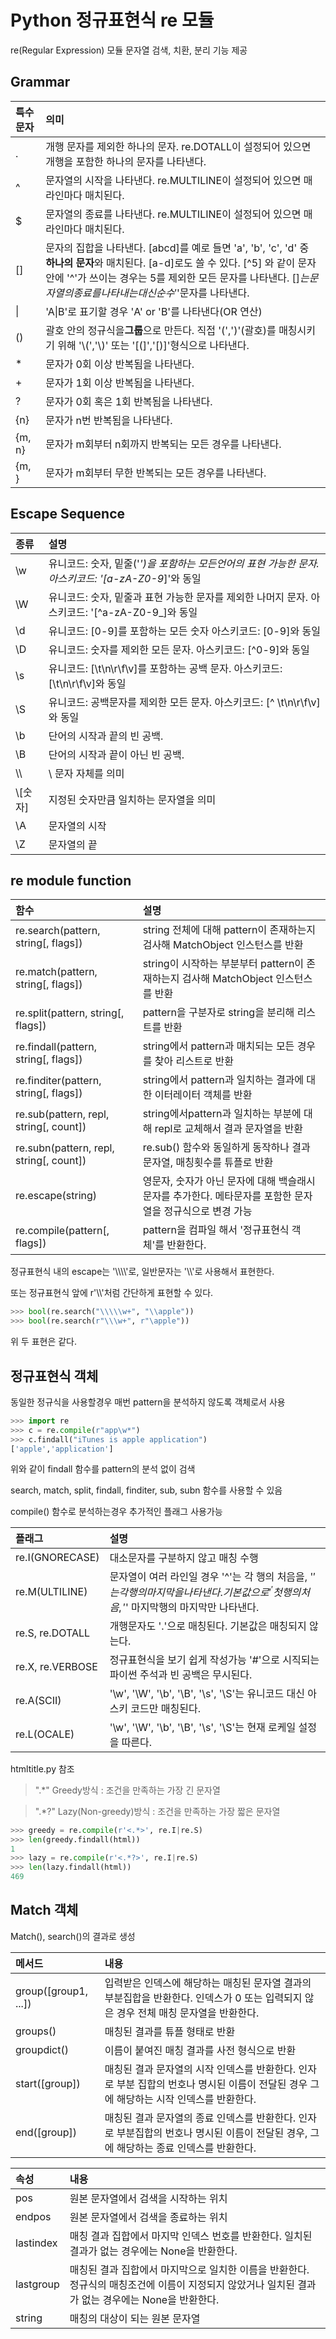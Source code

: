 # Python 정규표현식 re 모듈

re(Regular Expression) 모듈 문자열 검색, 치환, 분리 기능 제공

## Grammar

| 특수문자 | 의미 |
|:----- | :----- |
| . | 개행 문자를 제외한 하나의 문자. re.DOTALL이 설정되어 있으면 개행을 포함한 하나의 문자를 나타낸다.
| ^ | 문자열의 시작을 나타낸다. re.MULTILINE이 설정되어 있으면 매 라인마다 매치된다. |
| $ | 문자열의 종료를 나타낸다. re.MULTILINE이 설정되어 있으면 매 라인마다 매치된다. |
| [] | 문자의 집합을 나타낸다. [abcd]를 예로 들면 'a', 'b', 'c', 'd' 중 **하나의 문자**와 매치된다. [a-d]로도 쓸 수 있다. [\^5] 와 같이 문자 안에 '^'가 쓰이는 경우는 5를 제외한 모든 문자를 나타낸다. [$]는 문자열의 종료를 나타내는 대신 순수 '$'문자를 나타낸다. |
| \| | 'A\|B'로 표기할 경우 'A' or 'B'를 나타낸다(OR 연산) |
| () | 괄호 안의 정규식을**그룹**으로 만든다. 직접 '(',')'(괄호)를 매칭시키기 위해 '\\(','\\)' 또는 '[(]','[)]'형식으로 나타낸다. |
| \* | 문자가 0회 이상 반복됨을 나타낸다. |
| \+ | 문자가 1회 이상 반복됨을 나타낸다. |
| ? | 문자가 0회 혹은 1회 반복됨을 나타낸다. |
| {n} | 문자가 n번 반복됨을 나타낸다. |
| {m, n} | 문자가 m회부터 n회까지 반복되는 모든 경우를 나타낸다. |
| {m, } | 문자가 m회부터 무한 반복되는 모든 경우를 나타낸다. |

## Escape Sequence

| 종류 | 설명 |
|:---- |:---- |
| \\w | 유니코드: 숫자, 밑줄('_')을 포함하는 모든언어의 표현 가능한 문자. 아스키코드: '[a-zA-Z0-9_]'와 동일 |
| \\W | 유니코드: 숫자, 밑줄과 표현 가능한 문자를 제외한 나머지 문자.  아스키코드: '[\^a-zA-Z0-9_]와 동일 |
| \\d | 유니코드: [0-9]를 포함하는 모든 숫자 아스키코드: [0-9]와 동일 |
| \\D | 유니코드: 숫자를 제외한 모든 문자. 아스키코드: [\^0-9]와 동일 |
| \\s | 유니코드: [\\t\\n\\r\\f\\v]를 포함하는 공백 문자. 아스키코드: [\\t\\n\\r\\f\\v]와 동일 |
| \\S | 유니코드: 공백문자를 제외한 모든 문자. 아스키코드: [\^ \\t\\n\\r\\f\\v]와 동일 |
| \\b | 단어의 시작과 끝의 빈 공백. |
| \\B | 단어의 시작과 끝이 아닌 빈 공백. |
| \\\\ | \\ 문자 자체를 의미 |
| \\[숫자] | 지정된 숫자만큼 일치하는 문자열을 의미 |
| \\A | 문자열의 시작 |
| \\Z | 문자열의 끝 |

## re module function

| 함수 | 설명 |
|:---- | :----|
| re.search(pattern, string[, flags]) | string 전체에 대해 pattern이 존재하는지 검사해 MatchObject 인스턴스를 반환 | 
| re.match(pattern, string[, flags]) | string이 시작하는 부분부터 pattern이 존재하는지 검사해 MatchObject 인스턴스를 반환 |
| re.split(pattern, string[, flags]) | pattern을 구분자로 string을 분리해 리스트를 반환 |
| re.findall(pattern, string[, flags]) | string에서 pattern과 매치되는 모든 경우를 찾아 리스트로 반환 |
| re.finditer(pattern, string[, flags]) | string에서 pattern과 일치하는 결과에 대한 이터레이터 객체를 반환 |
| re.sub(pattern, repl, string[, count]) | string에서pattern과 일치하는 부분에 대해 repl로 교체해서 결과 문자열을 반환 |
| re.subn(pattern, repl, string[, count]) | re.sub() 함수와 동일하게 동작하나 결과 문자열, 매칭횟수를 튜플로 반환 |
| re.escape(string) | 영문자, 숫자가 아닌 문자에 대해 백슬래시 문자를 추가한다. 메타문자를 포함한 문자열을 정규식으로 변경 가능 |
| re.compile(pattern[, flags]) | pattern을 컴파일 해서 '정규표현식 객체'를 반환한다. |

정규표현식 내의 escape는 '\\\\\\\\'로, 일반문자는 '\\\\'로 사용해서 표현한다.

또는 정규표현식 앞에 r'\\\\'처럼 간단하게 표현할 수 있다.

```python
>>> bool(re.search("\\\\\w+", "\\apple"))
>>> bool(re.search(r"\\\w+", r"\apple"))
```

위 두 표현은 같다.

## 정규표현식 객체

동일한 정규식을 사용할경우 매번 pattern을 분석하지 않도록 객체로서 사용

```python
>>> import re
>>> c = re.compile(r"app\w*")
>>> c.findall("iTunes is apple application")
['apple','application']
```

위와 같이 findall 함수를 pattern의 분석 없이 검색

search, match, split, findall, finditer, sub, subn 함수를 사용할 수 있음

compile() 함수로 분석하는경우 추가적인 플래그 사용가능

| 플래그 | 설명 |
| :---- | :---- |
| re.I(GNORECASE) | 대소문자를 구분하지 않고 매칭 수행 |
| re.M(ULTILINE) | 문자열이 여러 라인일 경우 '^'는 각 행의 처음을, '$'는 각행의 마지막을 나타낸다. 기본값으로 '^' 첫행의 처음, '$' 마지막행의 마지막만 나타낸다. |
| re.S, re.DOTALL | 개행문자도 '.'으로 매칭된다. 기본값은 매칭되지 않는다. |
| re.X, re.VERBOSE | 정규표현식을 보기 쉽게 작성가능 '#'으로 시직되는 파이썬 주석과 빈 공백은 무시된다. |
| re.A(SCII) | '\\w', '\\W', '\\b', '\\B', '\\s', '\\S'는 유니코드 대신 아스키 코드만 매칭된다. |
| re.L(OCALE) | '\\w', '\\W', '\\b', '\\B', '\\s', '\\S'는 현재 로케일 설정을 따른다. |

htmltitle.py 참조


>".\*" Greedy방식 : 조건을 만족하는 가장 긴 문자열

>".\*?" Lazy(Non-greedy)방식 : 조건을 만족하는 가장 짧은 문자열

```python
>>> greedy = re.compile(r'<.*>', re.I|re.S)
>>> len(greedy.findall(html))
1
>>> lazy = re.compile(r'<.*?>', re.I|re.S)
>>> len(lazy.findall(html))
469
```

## Match 객체

Match(), search()의 결과로 생성

| 메서드 | 내용 |
|:------|:------|
| group([group1, ...]) | 입력받은 인덱스에 해당하는 매칭된 문자열 결과의 부분집합을 반환한다. 인덱스가 0 또는 입력되지 않은 경우 전체 매칭 문자열을 반환한다. |
| groups() | 매칭된 결과를 튜플 형태로 반환 |
| groupdict() | 이름이 붙여진 매칭 결과를 사전 형식으로 반환 |
| start([group]) | 매칭된 결과 문자열의 시작 인덱스를 반환한다. 인자로 부분 집합의 번호나 명시된 이름이 전달된 경우 그에 해당하는 시작 인덱스를 반환한다. |
| end([group]) | 매칭된 결과 문자열의 종료 인덱스를 반환한다. 인자로 부분집합의 번호나 명시된 이름이 전달된 경우, 그에 해당하는 종료 인덱스를 반환한다. |

| 속성 | 내용 |
|:----|:----|
| pos | 원본 문자열에서 검색을 시작하는 위치 |
| endpos | 원본 문자열에서 검색을 종료하는 위치 |
| lastindex | 매칭 결과 집합에서 마지막 인덱스 번호를 반환한다. 일치된 결과가 없는 경우에는 None을 반환한다. |
| lastgroup | 매칭된 결과 집합에서 마지막으로 일치한 이름을 반환한다. 정규식의 매칭조건에 이름이 지정되지 않았거나 일치된 결과가 없는 경우에는 None을 반환한다. |
| string | 매칭의 대상이 되는 원본 문자열 |


